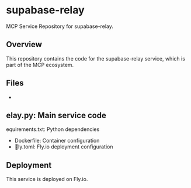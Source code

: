 ﻿# supabase-relay

MCP Service Repository for supabase-relay.

## Overview

This repository contains the code for the supabase-relay service, which is part of the MCP ecosystem.

## Files

- elay.py: Main service code
- equirements.txt: Python dependencies
- Dockerfile: Container configuration
- ly.toml: Fly.io deployment configuration

## Deployment

This service is deployed on Fly.io.
